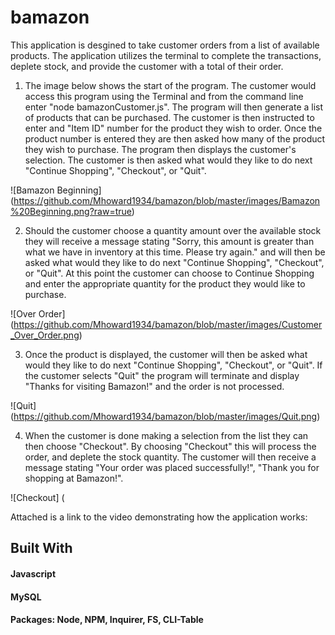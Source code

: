 # bamazon
This application is desgined to take customer orders from a list of available products.  The application utilizes the terminal to complete the transactions, deplete stock, and provide the customer with a total of their order.

1. The image below shows the start of the program.  The customer would access this program using the Terminal and from the command line enter "node bamazonCustomer.js".  The program will then generate a list of products that can be purchased.  The customer is then instructed to enter and "Item ID" number for the product they wish to order.  Once the product number is entered they are then asked how many of the product they wish to purchase.  The program then displays the customer's selection.  The customer is then asked what would they like to do next "Continue Shopping", "Checkout", or "Quit".

![Bamazon Beginning]
(https://github.com/Mhoward1934/bamazon/blob/master/images/Bamazon%20Beginning.png?raw=true)

2. Should the customer choose a quantity amount over the available stock they will receive a message stating "Sorry, this amount is greater than what we have in inventory at this time.  Please try again." and will then be asked what would they like to do next "Continue Shopping", "Checkout", or "Quit".  At this point the customer can choose to Continue Shopping and enter the appropriate quantity for the product they would like to purchase.

![Over Order]
(https://github.com/Mhoward1934/bamazon/blob/master/images/Customer_Over_Order.png)

3. Once the product is displayed, the customer will then be asked what would they like to do next "Continue Shopping", "Checkout", or "Quit".  If the customer selects "Quit" the program will terminate and display "Thanks for visiting Bamazon!" and the order is not processed.

![Quit]
(https://github.com/Mhoward1934/bamazon/blob/master/images/Quit.png)

4. When the customer is done making a selection from the list they can then choose "Checkout". By choosing "Checkout" this will process the order, and deplete the stock quantity.  The customer will then receive a message stating "Your order was placed successfully!", "Thank you for shopping at Bamazon!".

![Checkout]
(


Attached is a link to the video demonstrating how the application works:


## Built With
#### Javascript
#### MySQL
#### Packages: Node, NPM, Inquirer, FS, CLI-Table
